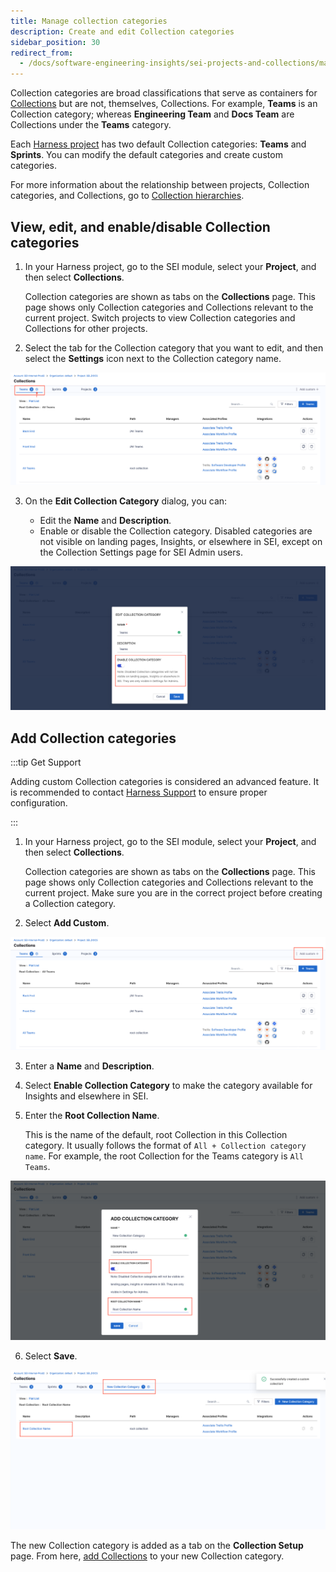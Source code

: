```yaml
---
title: Manage collection categories
description: Create and edit Collection categories
sidebar_position: 30
redirect_from:
  - /docs/software-engineering-insights/sei-projects-and-collections/manage-collection-cat
---
```


Collection categories are broad classifications that serve as containers for [Collections](/docs/software-engineering-insights/propelo-sei/setup-sei/sei-projects-and-collections/manage-collections) but are not, themselves, Collections. For example, **Teams** is an Collection category; whereas **Engineering Team** and **Docs Team** are Collections under the **Teams** category.

Each [Harness project](/docs/category/organizations-and-projects) has two default Collection categories: **Teams** and **Sprints**. You can modify the default categories and create custom categories.

For more information about the relationship between projects, Collection categories, and Collections, go to [Collection hierarchies](/docs/software-engineering-insights/propelo-sei/setup-sei/sei-projects-and-collections/manage-collection-cat).

## View, edit, and enable/disable Collection categories

1. In your Harness project, go to the SEI module, select your **Project**, and then select **Collections**.

   Collection categories are shown as tabs on the **Collections** page. This page shows only Collection categories and Collections relevant to the current project. Switch projects to view Collection categories and Collections for other projects.

2. Select the tab for the Collection category that you want to edit, and then select the **Settings** icon next to the Collection category name.

![](./static/col-category-step1.png)

3. On the **Edit Collection Category** dialog, you can:

   * Edit the **Name** and **Description**.
   * Enable or disable the Collection category. Disabled categories are not visible on landing pages, Insights, or elsewhere in SEI, except on the Collection Settings page for SEI Admin users.

![](./static/col-cat-step2.png)

## Add Collection categories

:::tip Get Support

Adding custom Collection categories is considered an advanced feature. It is recommended to contact [Harness Support](mailto:support@harness.io) to ensure proper configuration.

:::

1. In your Harness project, go to the SEI module, select your **Project**, and then select **Collections**.

   Collection categories are shown as tabs on the **Collections** page. This page shows only Collection categories and Collections relevant to the current project. Make sure you are in the correct project before creating a Collection category.

2. Select **Add Custom**.

![](./static/col-cat-step3.png)

3. Enter a **Name** and **Description**.
4. Select **Enable Collection Category** to make the category available for Insights and elsewhere in SEI.
5. Enter the **Root Collection Name**.

   This is the name of the default, root Collection in this Collection category. It usually follows the format of `All + Collection category name`. For example, the root Collection for the Teams category is `All Teams`.

![](./static/col-cat-step4.png)

6. Select **Save**.

![](./static/col-cat-step5.png)

The new Collection category is added as a tab on the **Collection Setup** page. From here, [add Collections](/docs/software-engineering-insights/propelo-sei/setup-sei/sei-projects-and-collections/manage-collections) to your new Collection category.